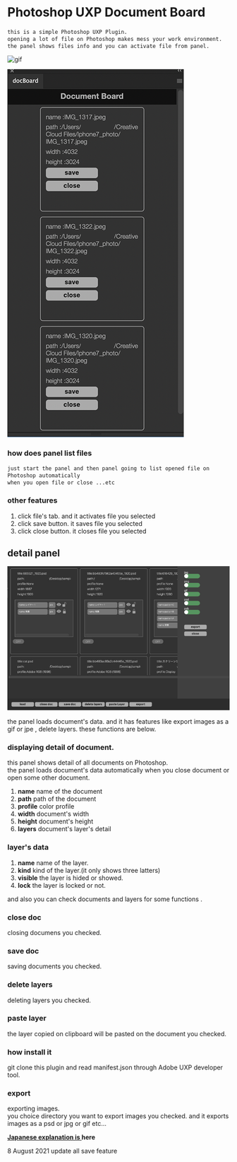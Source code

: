 # Photoshop UXP Document Board


    this is a simple Photoshop UXP Plugin.
    opening a lot of file on Photoshop makes mess your work environment.
    the panel shows files info and you can activate file from panel.


![gif](./readmeImg/docBoard.gif)

![main panel](./readmeImg/docBoardPanel.png)

### how does panel list files

    just start the panel and then panel going to list opened file on Photoshop automatically
    when you open file or close ...etc


### other features


1. click file's tab. and it activates file you selected
2. click save button. it saves file you selected
3. click close button. it closes file you selected


## detail panel

![detail panel](./readmeImg/detailList.jpg)

the panel loads document's data. and it has features like export images as a gif or jpe , delete layers.
these functions are below.

### displaying detail of document.

this panel shows detail of all documents on Photoshop.  
the panel loads document's data automatically when you close document or open some other document.

1. **name** name of the document
2. **path** path of the document
3. **profile** color profile
4. **width** document's width
5. **height** document's height
6. **layers** document's layer's detail

### layer's data

1. **name** name of the layer.
2. **kind** kind of the layer.(it only shows three latters)
3. **visible** the layer is hided or showed.
4. **lock** the layer is locked or not.

and also you can check documents and layers for some functions .

### close doc
closing documens you checked.

### save doc
saving documents you checked.

### delete layers
deleting layers you checked.

### paste layer
the layer copied on clipboard will be pasted on the document you checked.

### how install it
git clone this plugin and read manifest.json through Adobe UXP developer tool.

### export
exporting images.  
you choice directory you want to export images you checked.
and it exports images as a psd or jpg or gif etc...


**[Japanese explanation is ](https://kawano-shuji.com/justdiary/2021/07/01/photoshop-uxpplugin-documentboard/)here**


8 August 2021 update all save feature